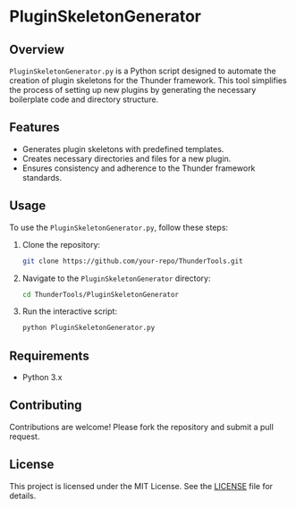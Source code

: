 # PluginSkeletonGenerator

## Overview

`PluginSkeletonGenerator.py` is a Python script designed to automate the creation of plugin skeletons for the Thunder framework. This tool simplifies the process of setting up new plugins by generating the necessary boilerplate code and directory structure.

## Features

- Generates plugin skeletons with predefined templates.
- Creates necessary directories and files for a new plugin.
- Ensures consistency and adherence to the Thunder framework standards.

## Usage

To use the `PluginSkeletonGenerator.py`, follow these steps:

1. Clone the repository:
    ```sh
    git clone https://github.com/your-repo/ThunderTools.git
    ```
2. Navigate to the `PluginSkeletonGenerator` directory:
    ```sh
    cd ThunderTools/PluginSkeletonGenerator
    ```
3. Run the interactive script:
    ```sh
    python PluginSkeletonGenerator.py
    ```

## Requirements

- Python 3.x

## Contributing

Contributions are welcome! Please fork the repository and submit a pull request.

## License

This project is licensed under the MIT License. See the [LICENSE](LICENSE) file for details.
